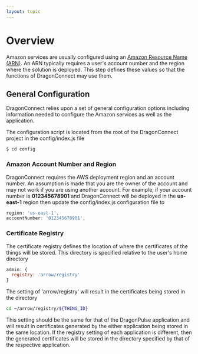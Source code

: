 ```yaml
---
layout: topic
---
```

# Overview

Amazon services are usually configured using an
<a href="http://docs.aws.amazon.com/general/latest/gr/aws-arns-and-namespaces.html"
target="_blank">Amazon Resource Name (ARN)</a>.  An ARN typically requires
a user's account number and the region where the solution is deployed.
This step defines these values so that the functions of DragonConnect may
use them.

## General Configuration

DragonConnect relies upon a set of general configuration options including
information needed to configure the Amazon services as well as the application.

The configuration script is located from the root of the DragonConnect project
in the config/index.js file

```sh
$ cd config
```

### Amazon Account Number and Region

DragonConnect requires the AWS deployment region and an account number.  An
assumption is made that you are the owner of the account and may not work
if you are using another account.  For example, if your account number is
**012345678901** and DragonConnect will be deployed in the **us-east-1**
region then update the config/index.js configuration file to

```js
region: 'us-east-1',
accountNumber: '012345678901',
```

### Certificate Registry

The certificate registry defines the location of where the certificates of
the things will be stored.  This directory is specified relative to the
user's home directory

```js
admin: {
  registry: 'arrow/registry'
}
```

The setting of 'arrow/registry' will result in the certificates being stored
in the directory

```sh
cd ~/arrow/registry/${THING_ID}
```

This setting should be the same for that of the DragonPulse application
and will result in certificates generated by the either application being
stored in the same location.  If the registry setting of each application
is different, then the generated certificates will be stored in the
directory specified by that of the respective application.
